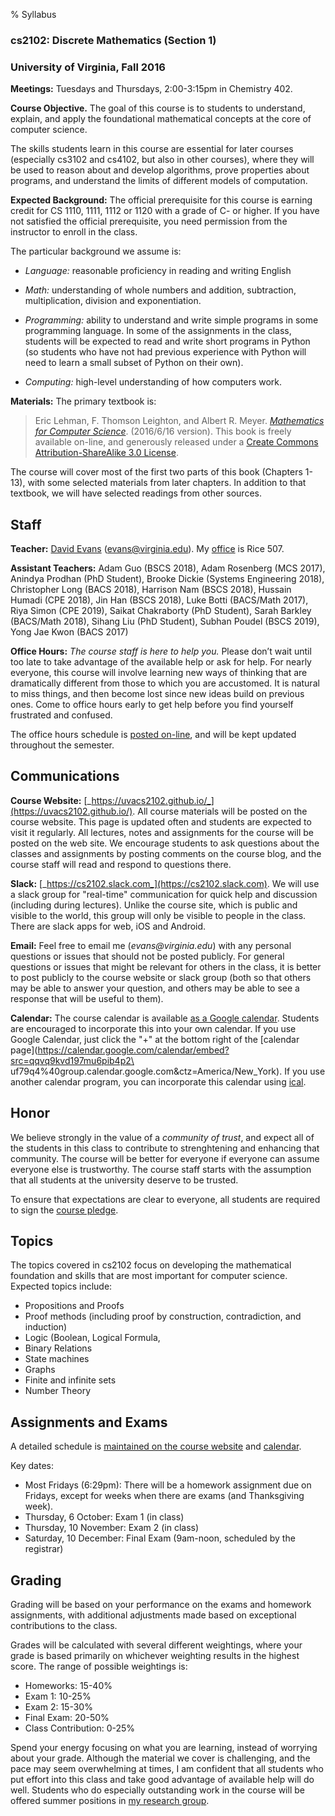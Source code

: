 % Syllabus



### **cs2102: Discrete Mathematics** (Section 1) 
### University of Virginia, Fall 2016

**Meetings:** Tuesdays and Thursdays, 2:00-3:15pm in Chemistry 402.

**Course Objective.** The goal of this course is to students to
  understand, explain, and apply the foundational mathematical concepts
  at the core of computer science.  

The skills students learn in this course are essential for later courses
  (especially cs3102 and cs4102, but also in other courses), where they
  will be used to reason about and develop algorithms, prove properties
  about programs, and understand the limits of different models of
  computation.

**Expected Background:** The official prerequisite for this course is
  earning credit for CS 1110, 1111, 1112 or 1120 with a grade of C- or
  higher.  If you have not satisfied the official prerequisite, you need
  permission from the instructor to enroll in the class.

The particular background we assume is: 

- <em>Language:</em> reasonable proficiency in reading and writing English

- <em>Math:</em> understanding of whole numbers and addition, subtraction,
  multiplication, division and exponentiation.

- <em>Programming:</em> ability to understand and write simple programs
  in some programming language.  In some of the assignments in the
  class, students will be expected to read and write short programs in
  Python (so students who have not had previous experience with Python
  will need to learn a small subset of Python on their own).

- <em>Computing:</em> high-level understanding of how computers work.

**Materials:** The primary textbook is:

> Eric Lehman, F. Thomson Leighton, and Albert R. Meyer. [_Mathematics for
Computer Science_](../docs/mcs.pdf). (2016/6/16 version).  This book is
freely available on-line, and generously released under a [Create
Commons Attribution-ShareAlike 3.0
License](https://creativecommons.org/licenses/by-sa/3.0/).

The course will cover most of the first two parts of this book (Chapters
1-13), with some selected materials from later chapters.  In addition to
that textbook, we will have selected readings from other sources.

## Staff

**Teacher:** [David Evans](http://www.cs.virginia.edu/evans) (evans@virginia.edu). My [office](http://www.cs.virginia.edu/evans/office) is Rice 507.

**Assistant Teachers:** Adam Guo (BSCS 2018), Adam Rosenberg (MCS 2017), Anindya Prodhan (PhD Student), Brooke Dickie (Systems Engineering 2018), Christopher Long (BACS 2018), Harrison Nam (BSCS 2018), Hussain Humadi (CPE 2018), Jin Han (BSCS 2018), Luke Botti (BACS/Math 2017), Riya Simon (CPE 2019), Saikat Chakraborty (PhD Student), Sarah Barkley (BACS/Math 2018), Sihang Liu (PhD Student), Subhan Poudel (BSCS 2019), Yong Jae Kwon (BACS 2017)

**Office Hours:** _The course staff is here to help you._ Please don’t
wait until too late to take advantage of the available help or ask for
help. For nearly everyone, this course will involve learning new ways of
thinking that are dramatically different from those to which you are
accustomed.  It is natural to miss things, and then become lost since
new ideas build on previous ones.  Come to office hours early to get
help before you find yourself frustrated and confused.

The office hours schedule is [posted on-line](officehours.md), and will
be kept updated throughout the semester.

## Communications

**Course Website:**
  [_https://uvacs2102.github.io/_](https://uvacs2102.github.io/).  All
  course materials will be posted on the course website.  This page is
  updated often and students are expected to visit it regularly. All
  lectures, notes and assignments for the course will be posted on the
  web site.  We encourage students to ask questions about the classes
  and assignments by posting comments on the course blog, and the course
  staff will read and respond to questions there.  

**Slack:** [_https://cs2102.slack.com_](https://cs2102.slack.com).  We
  will use a slack group for "real-time" communication for quick help
  and discussion (including during lectures).  Unlike the course site,
  which is public and visible to the world, this group will only be
  visible to people in the class.  There are slack apps for web, iOS and
  Android.

**Email:** Feel free to email me (_evans@virginia.edu_) with any
  personal questions or issues that should not be posted publicly. For
  general questions or issues that might be relevant for others in the
  class, it is better to post publicly to the course website or slack
  group (both so that others may be able to answer your question, and
  others may be able to see a response that will be useful to them). 

**Calendar:** The course calendar is available [as a Google
  calendar](https://calendar.google.com/calendar/embed?src=qqvq9kvd197mu6pib4p2uf79q4%40group.calendar.google.com&ctz=America/New_York).
  Students are encouraged to incorporate this into your own calendar.  If you use Google Calendar, just click the "+" at the bottom right of the [calendar page](https://calendar.google.com/calendar/embed?src=qqvq9kvd197mu6pib4p2\
uf79q4%40group.calendar.google.com&ctz=America/New_York). If you use another calendar program, you can incorporate this calendar using [ical](https://calendar.google.com/calendar/ical/qqvq9kvd197mu6pib4p2uf79q4%40group.calendar.google.com/public/basic.ics).

## Honor

We believe strongly in the value of a _community of trust_, and expect
all of the students in this class to contribute to strenghtening and
enhancing that community.  The course will be better for everyone if
everyone can assume everyone else is trustworthy. The course staff
starts with the assumption that all students at the university deserve
to be trusted.

To ensure that expectations are clear to everyone, all students are
required to sign the [course pledge](/pledge).

## Topics

The topics covered in cs2102 focus on developing the mathematical
foundation and skills that are most important for computer science.
Expected topics include:

- Propositions and Proofs
- Proof methods (including proof by construction, contradiction, and induction)
- Logic (Boolean, Logical Formula, 
- Binary Relations
- State machines
- Graphs
- Finite and infinite sets
- Number Theory

## Assignments and Exams

A detailed schedule is [maintained on the course website](schedule) and
[calendar](#calendar).

Key dates:

- Most Fridays (6:29pm): There will be a homework assignment due on
  Fridays, except for weeks when there are exams (and Thanksgiving
  week).
- Thursday, 6 October: Exam 1 (in class)
- Thursday, 10 November: Exam 2 (in class)
- Saturday, 10 December: Final Exam (9am-noon, scheduled by the registrar)

## Grading

Grading will be based on your performance on the exams and homework
assignments, with additional adjustments made based on exceptional
contributions to the class.

Grades will be calculated with several different weightings, where your
grade is based primarily on whichever weighting results in the highest
score.  The range of possible weightings is:

- Homeworks: 15-40%
- Exam 1: 10-25%
- Exam 2: 15-30%
- Final Exam: 20-50%
- Class Contribution: 0-25%
	      	 		
Spend your energy focusing on what you are learning, instead of worrying
about your grade.  Although the material we cover is challenging, and
the pace may seem overwhelming at times, I am confident that all
students who put effort into this class and take good advantage of
available help will do well.  Students who do especially outstanding
work in the course will be offered summer positions in [my research
group](http://www.jeffersonswheel.org).


